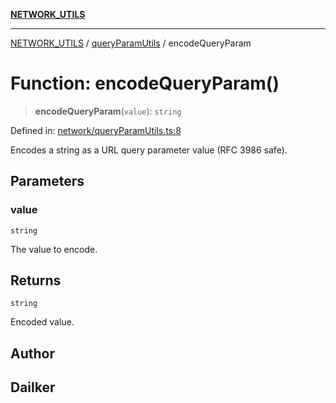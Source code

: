 [**NETWORK_UTILS**](../../README.md)

***

[NETWORK_UTILS](../../README.md) / [queryParamUtils](../README.md) / encodeQueryParam

# Function: encodeQueryParam()

> **encodeQueryParam**(`value`): `string`

Defined in: [network/queryParamUtils.ts:8](https://github.com/dailker/everyutil-js/blob/b3e269da55b7d96c15eb37e98c5c4f6b94f05f6f/src/network/queryParamUtils.ts#L8)

Encodes a string as a URL query parameter value (RFC 3986 safe).

## Parameters

### value

`string`

The value to encode.

## Returns

`string`

Encoded value.

## Author

## Dailker
